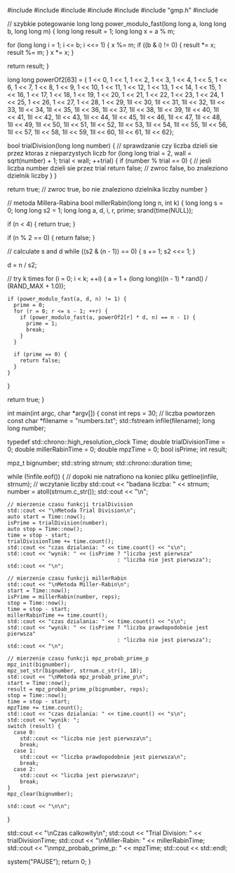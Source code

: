 #include <iostream>
#include <cstdlib>
#include <fstream>
#include <chrono>
#include <cstring>
#include "gmp.h"
#include <cmath>

// szybkie potegowanie
long long power_modulo_fast(long long a, long long b, long long m) {
  long long result = 1;
  long long x = a % m;

  for (long long i = 1; i <= b; i <<= 1) {
    x %= m;
    if ((b & i) != 0) {
      result *= x;
      result %= m;
    }
    x *= x;
  }

  return result;
}

long long powerOf2[63] = {
    1 << 0,    1 << 1,    1 << 2,    1 << 3,    1 << 4,    1 << 5,
    1 << 6,    1 << 7,    1 << 8,    1 << 9,    1 << 10,   1 << 11,
    1 << 12,   1 << 13,   1 << 14,   1 << 15,   1 << 16,   1 << 17,
    1 << 18,   1 << 19,   1 << 20,   1 << 21,   1 << 22,   1 << 23,
    1 << 24,   1 << 25,   1 << 26,   1 << 27,   1 << 28,   1 << 29,
    1ll << 30, 1ll << 31, 1ll << 32, 1ll << 33, 1ll << 34, 1ll << 35,
    1ll << 36, 1ll << 37, 1ll << 38, 1ll << 39, 1ll << 40, 1ll << 41,
    1ll << 42, 1ll << 43, 1ll << 44, 1ll << 45, 1ll << 46, 1ll << 47,
    1ll << 48, 1ll << 49, 1ll << 50, 1ll << 51, 1ll << 52, 1ll << 53,
    1ll << 54, 1ll << 55, 1ll << 56, 1ll << 57, 1ll << 58, 1ll << 59,
    1ll << 60, 1ll << 61, 1ll << 62};

bool trialDivision(long long number) {
  // sprawdzanie czy liczba dzieli sie przez ktoras z nieparzystych liczb
  for (long long trial = 2, wall = sqrt(number) + 1; trial < wall; ++trial) {
    if (number % trial == 0) {  // jesli liczba number dzieli sie przez trial
      return false;             // zwroc false, bo znaleziono dzielnik liczby
    }
  }

  return true;  // zwroc true, bo nie znaleziono dzielnika liczby number
}

// metoda Millera-Rabina
bool millerRabin(long long n, int k) {
  long long s = 0;
  long long s2 = 1;
  long long a, d, i, r, prime;
  srand(time(NULL));

  if (n < 4) {
    return true;
  }

  if (n % 2 == 0) {
    return false;
  }

  // calculate s and d
  while ((s2 & (n - 1)) == 0) {
    s += 1;
    s2 <<= 1;
  }

  d = n / s2;

  // try k times
  for (i = 0; i < k; ++i) {
    a = 1 + (long long)((n - 1) * rand() / (RAND_MAX + 1.0));

    if (power_modulo_fast(a, d, n) != 1) {
      prime = 0;
      for (r = 0; r <= s - 1; ++r) {
        if (power_modulo_fast(a, powerOf2[r] * d, n) == n - 1) {
          prime = 1;
          break;
        }
      }

      if (prime == 0) {
        return false;
      }
    }
  }

  return true;
}

int main(int argc, char *argv[]) {
  const int reps = 30;  // liczba powtorzen
  const char *filename = "numbers.txt";
  std::fstream infile(filename);
  long long number;

  typedef std::chrono::high_resolution_clock Time;
  double trialDivisionTime = 0;
  double millerRabinTime = 0;
  double mpzTime = 0;
  bool isPrime;
  int result;

  mpz_t bignumber;
  std::string strnum;
  std::chrono::duration<double> time;

  while (!infile.eof()) {     // dopoki nie natrafiono na koniec pliku
    getline(infile, strnum);  // wczytanie liczby
    std::cout << "badana liczba: " << strnum;
    number = atoll(strnum.c_str());
    std::cout << "\n";

    // mierzenie czasu funkcji trialDivision
    std::cout << "\nMetoda Trial Division\n";
    auto start = Time::now();
    isPrime = trialDivision(number);
    auto stop = Time::now();
    time = stop - start;
    trialDivisionTime += time.count();
    std::cout << "czas dzialania: " << time.count() << "s\n";
    std::cout << "wynik: " << (isPrime ? "liczba jest pierwsza"
                                       : "liczba nie jest pierwsza");
    std::cout << "\n";

    // mierzenie czasu funkcji millerRabin
    std::cout << "\nMetoda Miller-Rabin\n";
    start = Time::now();
    isPrime = millerRabin(number, reps);
    stop = Time::now();
    time = stop - start;
    millerRabinTime += time.count();
    std::cout << "czas dzialania: " << time.count() << "s\n";
    std::cout << "wynik: " << (isPrime ? "liczba prawdopodobnie jest pierwsza"
                                       : "liczba nie jest pierwsza");
    std::cout << "\n";

    // mierzenie czasu funkcji mpz_probab_prime_p
    mpz_init(bignumber);
    mpz_set_str(bignumber, strnum.c_str(), 10);
    std::cout << "\nMetoda mpz_probab_prime_p\n";
    start = Time::now();
    result = mpz_probab_prime_p(bignumber, reps);
    stop = Time::now();
    time = stop - start;
    mpzTime += time.count();
    std::cout << "czas dzialania: " << time.count() << "s\n";
    std::cout << "wynik: ";
    switch (result) {
      case 0:
        std::cout << "liczba nie jest pierwsza\n";
        break;
      case 1:
        std::cout << "liczba prawdopodobnie jest pierwsza\n";
        break;
      case 2:
        std::cout << "liczba jest pierwsza\n";
        break;
    }
    mpz_clear(bignumber);

    std::cout << "\n\n";
  }

  std::cout << "\nCzas calkowity\n";
  std::cout << "Trial Division: " << trialDivisionTime;
  std::cout << "\nMiller-Rabin: " << millerRabinTime;
  std::cout << "\nmpz_probab_prime_p: " << mpzTime;
  std::cout << std::endl;

  system("PAUSE");
  return 0;
}
